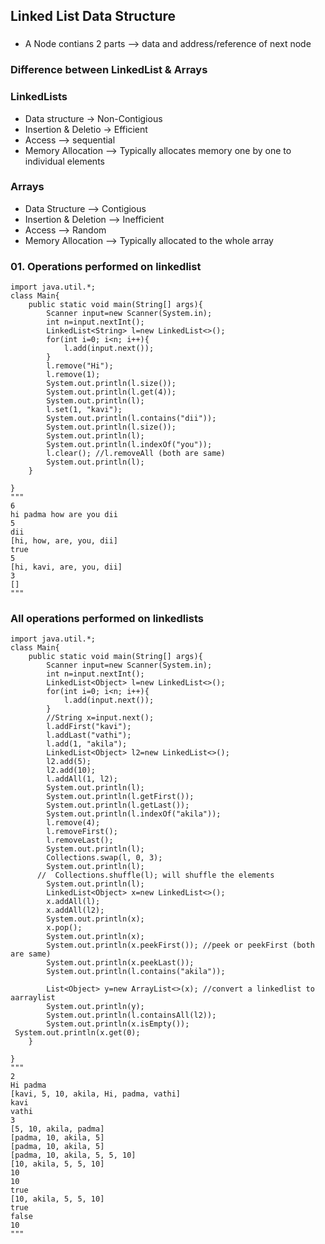 ## Linked List Data Structure

###
* A Node contians 2 parts --> data and address/reference of next node


### Difference between **LinkedList & Arrays**
### LinkedLists
* Data structure -> Non-Contigious
* Insertion & Deletio  -> Efficient
* Access --> sequential
* Memory Allocation --> Typically allocates memory one by one to individual elements

### Arrays
* Data Structure --> Contigious
* Insertion & Deletion --> Inefficient
* Access --> Random
* Memory Allocation --> Typically allocated to the whole array

### 01. Operations performed on linkedlist
```
import java.util.*;
class Main{
    public static void main(String[] args){
        Scanner input=new Scanner(System.in);
        int n=input.nextInt();
        LinkedList<String> l=new LinkedList<>();
        for(int i=0; i<n; i++){
            l.add(input.next());
        }
        l.remove("Hi");
        l.remove(1);
        System.out.println(l.size());
        System.out.println(l.get(4));
        System.out.println(l);
        l.set(1, "kavi");
        System.out.println(l.contains("dii"));
        System.out.println(l.size());
        System.out.println(l);
        System.out.println(l.indexOf("you"));
        l.clear(); //l.removeAll (both are same)
        System.out.println(l);
    }
    
}
"""
6
hi padma how are you dii
5
dii
[hi, how, are, you, dii]
true
5
[hi, kavi, are, you, dii]
3
[]
"""
```

### All operations performed on linkedlists
```
import java.util.*;
class Main{
    public static void main(String[] args){
        Scanner input=new Scanner(System.in);
        int n=input.nextInt();
        LinkedList<Object> l=new LinkedList<>();
        for(int i=0; i<n; i++){
            l.add(input.next());
        }
        //String x=input.next();
        l.addFirst("kavi");
        l.addLast("vathi");
        l.add(1, "akila");
        LinkedList<Object> l2=new LinkedList<>();
        l2.add(5);
        l2.add(10);
        l.addAll(1, l2);
        System.out.println(l);
        System.out.println(l.getFirst());
        System.out.println(l.getLast());
        System.out.println(l.indexOf("akila"));
        l.remove(4);
        l.removeFirst();
        l.removeLast();
        System.out.println(l);
        Collections.swap(l, 0, 3);
        System.out.println(l);
      //  Collections.shuffle(l); will shuffle the elements
        System.out.println(l);
        LinkedList<Object> x=new LinkedList<>();
        x.addAll(l);
        x.addAll(l2);
        System.out.println(x);
        x.pop();
        System.out.println(x);
        System.out.println(x.peekFirst()); //peek or peekFirst (both are same)
        System.out.println(x.peekLast());
        System.out.println(l.contains("akila"));

        List<Object> y=new ArrayList<>(x); //convert a linkedlist to aarraylist
        System.out.println(y);
        System.out.println(l.containsAll(l2));
        System.out.println(x.isEmpty());
 System.out.println(x.get(0);
    }
    
}
"""
2
Hi padma
[kavi, 5, 10, akila, Hi, padma, vathi]
kavi
vathi
3
[5, 10, akila, padma]
[padma, 10, akila, 5]
[padma, 10, akila, 5]
[padma, 10, akila, 5, 5, 10]
[10, akila, 5, 5, 10]
10
10
true
[10, akila, 5, 5, 10]
true
false
10
"""
```
